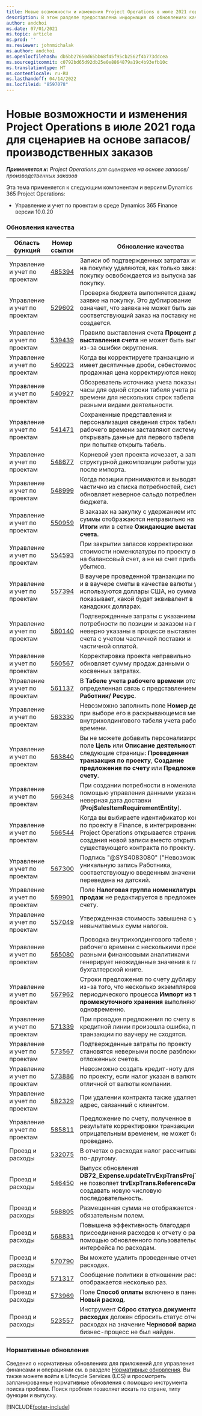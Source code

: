 ```yaml
---
title: Новые возможности и изменения Project Operations в июле 2021 года для сценариев на основе запасов/производственных заказов
description: В этом разделе предоставлена информация об обновлениях качества, доступных в выпуске Project Operations за июль 2021 года для сценариев на основе запасов/производственных заказов.
author: andchoi
ms.date: 07/01/2021
ms.topic: article
ms.prod: ''
ms.reviewer: johnmichalak
ms.author: andchoi
ms.openlocfilehash: db5bb27650d65bb68f45f95cb2562f4b773ddcea
ms.sourcegitcommit: c0792bd65d92db25e0e8864879a19c4b93efb10c
ms.translationtype: HT
ms.contentlocale: ru-RU
ms.lasthandoff: 04/14/2022
ms.locfileid: "8597078"
---
```

# <a name="whats-new-or-changed-in-project-operations-july-2021-for-stockedproduction-based-scenarios"></a>Новые возможности и изменения Project Operations в июле 2021 года для сценариев на основе запасов/производственных заказов

_**Применяется к:** Project Operations для сценариев на основе запасов/производственных заказов_

Эта тема применяется к следующим компонентам и версиям Dynamics 365 Project Operations:

- Управление и учет по проектам в среде Dynamics 365 Finance версии 10.0.20
 
### <a name="quality-updates"></a>Обновления качества
                                                                                                                                                                                  
| Область функций                      | Номер ссылки| Обновление качества                                                                                                                                                                          |
|-----------------------------------|--------|---------------------------------------------------------------------------------------------------------------------------------------------------------------------------------|
| Управление и учет по проектам | [485394](https://fix.lcs.dynamics.com/Issue/Details/?bugId=485394) | Записи об подтвержденных затратах из заявки на покупку удаляются, как только заказ на покупку освобождается из выпуска заявки на покупку.                                                                           |
| Управление и учет по проектам | [529602](https://fix.lcs.dynamics.com/Issue/Details/?bugId=529602) | Проверка бюджета выполняется дважды по заявке на покупку. Это дублирование означает, что заявка не может быть закрыта и соответствующий заказ на поставку не создается.                                                                                                                        |
| Управление и учет по проектам | [539439](https://fix.lcs.dynamics.com/Issue/Details/?bugId=539439) | Правило выставления счета **Процент для выставления счета** не может быть выполнено из-за ошибки округления.                                                                              |
| Управление и учет по проектам | [540023](https://fix.lcs.dynamics.com/Issue/Details/?bugId=540023) | Когда вы корректируете транзакцию и процент имеет десятичные дроби, себестоимость и продажная цена корректируются некорректно.                                      |
| Управление и учет по проектам | [540927](https://fix.lcs.dynamics.com/Issue/Details/?bugId=540927) | Обозреватель источника учета показывает часы для одной строки табеля учета рабочего времени для нескольких строк табеля с разными видами деятельности.                                      |
| Управление и учет по проектам | [541471](https://fix.lcs.dynamics.com/Issue/Details/?bugId=541471) | Сохраненные представления и персонализация сведения строк табеля учета рабочего времени заставляют систему всегда открывать данные для первого табеля в списке при попытке открыть табель.  |
| Управление и учет по проектам | [548677](https://fix.lcs.dynamics.com/Issue/Details/?bugId=548677) | Корневой узел проекта исчезает, а записи структурной декомпозиции работы удаляются после импорта.                                                                                             |
| Управление и учет по проектам | [548999](https://fix.lcs.dynamics.com/Issue/Details/?bugId=548999) | Когда позиции принимаются и выводятся частично из списка потребностей, система обновляет неверное сальдо потребления бюджета. |
| Управление и учет по проектам | [550959](https://fix.lcs.dynamics.com/Issue/Details/?bugId=550959) | В заказах на закупку с удержанием итоговые суммы отображаются неправильно на панели **Итоги** или в сетке **Ожидающие выставления счета**.                                                                  |
| Управление и учет по проектам | [554593](https://fix.lcs.dynamics.com/Issue/Details/?bugId=554593) | При закрытии запасов корректировки стоимости номенклатуры по проекту вносятся на балансовый счет, а не на счет прибылей и убытков.                                                            |
| Управление и учет по проектам | [557394](https://fix.lcs.dynamics.com/Issue/Details/?bugId=557394) | В ваучере проведенной транзакции по проекту и в ваучере сметы в качестве валюты учета используются доллары США, но сумма показывает, какой будет эквивалент в канадских долларах.              |
| Управление и учет по проектам | [560140](https://fix.lcs.dynamics.com/Issue/Details/?bugId=560140) | Подтвержденные затраты с указанием потребности по позиции и заказом на поставку неверно указаны в процессе выставления счета с учетом частичной поставки и частичной оплатой.       |
| Управление и учет по проектам | [560567](https://fix.lcs.dynamics.com/Issue/Details/?bugId=560567) | Корректировка проекта неправильно обновляет сумму продаж данными о косвенных затратах.                                                                                    |
| Управление и учет по проектам | [561137](https://fix.lcs.dynamics.com/Issue/Details/?bugId=561137) | В **Табеле учета рабочего времени** отсутствует определенная связь с представлением **Работник/ Ресурс**.                                                                                   |
| Управление и учет по проектам | [563330](https://fix.lcs.dynamics.com/Issue/Details/?bugId=563330) | Невозможно заполнить поле **Номер действия** при выборе его в раскрывающемся меню для внутрихолдингового табеля учета рабочего времени.                                                                 |
| Управление и учет по проектам | [563840](https://fix.lcs.dynamics.com/Issue/Details/?bugId=563840) | Вы не можете добавить персонализированное поле **Цель** или **Описание деятельности** на следующие страницы: **Проведенная транзакция по проекту**, **Создание предложения по счету** или **Предложение по счету**.  |
| Управление и учет по проектам | [566348](https://fix.lcs.dynamics.com/Issue/Details/?bugId=566348) | При создании потребности в номенклатуре с помощью управления данными указана неверная дата доставки (**ProjSalesItemRequirementEntity**).                                              |
| Управление и учет по проектам | [566544](https://fix.lcs.dynamics.com/Issue/Details/?bugId=566544) | Когда вы выбираете идентификатор контракта по проекту в Finance, в интегрированной среде Project Operations открывается страниц для создания новой записи вместо открытия существующего контракта по проекту.                                                                                                                 |
| Управление и учет по проектам | [567300](https://fix.lcs.dynamics.com/Issue/Details/?bugId=567300) |  Подпись "@SYS4083080" ("Невозможно найти уникальную запись Работника, соответствующую введенным значениям") не переведена на датский.                                |
| Управление и учет по проектам | [569901](https://fix.lcs.dynamics.com/Issue/Details/?bugId=569901) | Поле **Налоговая группа номенклатуры продаж** не редактируется в предложении по счету.                                                                               |
| Управление и учет по проектам | [557049](https://fix.lcs.dynamics.com/Issue/Details/?bugId=557049) | Утвержденная стоимость завышена с учетом невычитаемых сумм налогов.                                                                                                    |
| Управление и учет по проектам | [565080](https://fix.lcs.dynamics.com/Issue/Details/?bugId=565080) | Проводка внутрихолдингового табеля учета рабочего времени с несколькими проектами и разными финансовыми аналитиками генерирует неожиданные значения в главной бухгалтерской книге.                             |
| Управление и учет по проектам | [567962](https://fix.lcs.dynamics.com/Issue/Details/?bugId=567962) | Строки предложения по счету дублируются из-за того, что несколько экземпляров периодического процесса **Импорт из таблицы промежуточного хранения** выполняются одновременно.                                      |
| Управление и учет по проектам | [571339](https://fix.lcs.dynamics.com/Issue/Details/?bugId=571339) | При проводке предложения по счету в кредитной линии произошла ошибка, поэтому транзакции по ваучеру не сходятся.    |
| Управление и учет по проектам | [573567](https://fix.lcs.dynamics.com/Issue/Details/?bugId=573567) | Подтвержденные затраты по проекту становятся неверными после разблокирования отложенных счетов.                                                                             |
| Управление и учет по проектам | [573886](https://fix.lcs.dynamics.com/Issue/Details/?bugId=573886) | Невозможно создать кредит-ноту для заказа по проекту, если налог указан в валюте, отличной от валюты компании.                                      |
| Управление и учет по проектам | [582329](https://fix.lcs.dynamics.com/Issue/Details/?bugId=582329) | При удалении контракта также удаляется адрес, связанный с клиентом.                                                                                     |
| Управление и учет по проектам | [585811](https://fix.lcs.dynamics.com/Issue/Details/?bugId=585811) | Предложение по счету, полученное в результате корректировки транзакции с отрицательным временем, не может быть проведено.                                                                    |
| Проезд и расходы                  | [532075](https://fix.lcs.dynamics.com/Issue/Details/?bugId=532075) | В отчетах о расходах налог рассчитывается по-другому.                                                                                                                  |
| Проезд и расходы                  | [546450](https://fix.lcs.dynamics.com/Issue/Details/?bugId=546450) | Выпуск обновления **DB72_Expense.updateTrvExpTransProjTransId()** не позволяет **trvExpTrans.ReferenceDataAreaId** создавать новую числовую последовательность.                    |
| Проезд и расходы                  | [568805](https://fix.lcs.dynamics.com/Issue/Details/?bugId=568805) | Размещенная сумма не отображается с обязательным полем.                                                                                                             |
| Проезд и расходы                  | [568831](https://fix.lcs.dynamics.com/Issue/Details/?bugId=568831) | Повышена эффективность благодаря присоединения расходов к отчету о расходах с помощью обновленного пользовательского интерфейса по расходам.                                                            |
| Проезд и расходы                  | [570790](https://fix.lcs.dynamics.com/Issue/Details/?bugId=570790) | Вы можете удалить проведенные отчеты о расходах.                                                                                           |
| Проезд и расходы                  | [571317](https://fix.lcs.dynamics.com/Issue/Details/?bugId=571317) | Сообщение политики в отношении расходов отображается несколько раз.                                                                                                       |
| Проезд и расходы                  | [573969](https://fix.lcs.dynamics.com/Issue/Details/?bugId=573969) | Поле **Способ оплаты** включено в панель **Новый расход**.                                                                                                      |
| Проезд и расходы                  | [523557](https://fix.lcs.dynamics.com/Issue/Details/?bugId=523557) | Инструмент **Сброс статуса документа о расходах** должен сбросить статус отчета о расходах на значение **Черновой вариант** если бизнес-процесс не был найден. 

### <a name="regulatory-updates"></a>Нормативные обновления
Сведения о нормативных обновлениях для приложений для управления финансами и операциями см. в разделе [Нормативные обновления](/dynamics365/finance/localizations/regulatory-updates). Вы также можете войти в Lifecycle Services (LCS) и просмотреть запланированные нормативные обновления с помощью инструмента поиска проблем. Поиск проблем позволяет искать по стране, типу функции и выпуску.


[!INCLUDE[footer-include](../../includes/footer-banner.md)]
